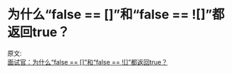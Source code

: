 # 为什么“false == []”和“false == ![]”都返回true？

原文:  
[面试官：为什么“false == []”和“false == ![]”都返回true？](https://mp.weixin.qq.com/s/g_5p-YSIzDtMSjGm5-metA)
